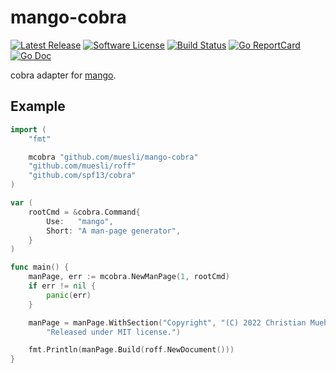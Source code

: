 # mango-cobra

[![Latest Release](https://img.shields.io/github/release/muesli/mango-cobra.svg?style=for-the-badge)](https://github.com/muesli/mango-cobra/releases)
[![Software License](https://img.shields.io/badge/license-MIT-brightgreen.svg?style=for-the-badge)](/LICENSE)
[![Build Status](https://img.shields.io/github/actions/workflow/status/muesli/mango-cobra/build.yml?style=for-the-badge&branch=main)](https://github.com/muesli/mango-cobra/actions)
[![Go ReportCard](https://goreportcard.com/badge/github.com/muesli/mango-cobra?style=for-the-badge)](https://goreportcard.com/report/muesli/mango-cobra)
[![Go Doc](https://img.shields.io/badge/godoc-reference-blue.svg?style=for-the-badge)](https://pkg.go.dev/github.com/muesli/mango-cobra)

cobra adapter for [mango](https://github.com/muesli/mango).

## Example

```go
import (
	"fmt"

	mcobra "github.com/muesli/mango-cobra"
	"github.com/muesli/roff"
	"github.com/spf13/cobra"
)

var (
    rootCmd = &cobra.Command{
        Use:   "mango",
        Short: "A man-page generator",
    }
)

func main() {
    manPage, err := mcobra.NewManPage(1, rootCmd)
    if err != nil {
        panic(err)
    }

    manPage = manPage.WithSection("Copyright", "(C) 2022 Christian Muehlhaeuser.\n"+
        "Released under MIT license.")

    fmt.Println(manPage.Build(roff.NewDocument()))
}
```
